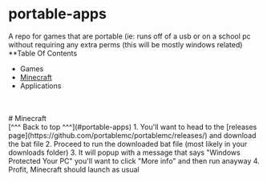 # portable-apps
A repo for games that are portable (ie: runs off of a usb or on a school pc without requiring any extra perms (this will be mostly windows related)
<br>
**Table Of Contents
- Games
 - [Minecraft](#Minecraft)
- Applications
<br>
<br>
# Minecraft
<br>
[^^^ Back to top ^^^](#portable-apps)
1. You'll want to head to the [releases page](https://github.com/portablemc/portablemc/releases/) and download the bat file
2. Proceed to run the downloaded bat file (most likely in your downloads folder)
3. It will popup with a message that says "Windows Protected Your PC" you'll want to click "More info" and then run anayway
4. Profit, Minecraft should launch as usual
